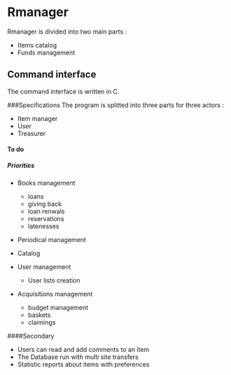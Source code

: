 # Rmanager
Rmanager is divided into two main parts :
* Items catalog
* Funds management

## Command interface
The command interface is written in C.

###Specifications
The program is splitted into three parts for three actors :
* Item manager
* User
* Treasurer

#### To do
##### Priorities
* Books management
	* loans
	* giving back
	* loan renwals
	* reservations
	* latenesses

* Periodical management

* Catalog

* User management
	* User lists creation

* Acquisitions management
	* budget management
	* baskets
	* claimings

####Secondary
* Users can read and add comments to an item
* The Database run with multi site transfers
* Statistic reports about items with preferences

